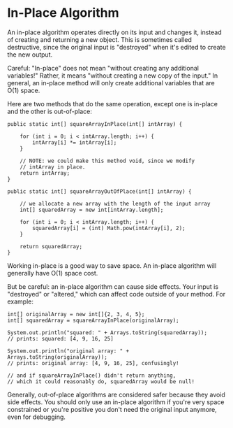 # In-Place Algorithm

An in-place algorithm operates directly on its input and changes it, instead of creating and 
returning a new object. This is sometimes called destructive, since the original input is 
"destroyed" when it's edited to create the new output.

Careful: "In-place" does not mean "without creating any additional variables!" Rather, it means 
"without creating a new copy of the input." In general, an in-place method will only create 
additional variables that are O(1) space.

Here are two methods that do the same operation, except one is in-place and the other is out-of-place:

```
public static int[] squareArrayInPlace(int[] intArray) {

    for (int i = 0; i < intArray.length; i++) {
        intArray[i] *= intArray[i];
    }

    // NOTE: we could make this method void, since we modify
    // intArray in place.
    return intArray;
}

public static int[] squareArrayOutOfPlace(int[] intArray) {

    // we allocate a new array with the length of the input array
    int[] squaredArray = new int[intArray.length];

    for (int i = 0; i < intArray.length; i++) {
        squaredArray[i] = (int) Math.pow(intArray[i], 2);
    }

    return squaredArray;
}
```

Working in-place is a good way to save space. An in-place algorithm will generally have O(1) space 
cost.

But be careful: an in-place algorithm can cause side effects. Your input is "destroyed" or 
"altered," which can affect code outside of your method. For example:

```
int[] originalArray = new int[]{2, 3, 4, 5};
int[] squaredArray = squareArrayInPlace(originalArray);

System.out.println("squared: " + Arrays.toString(squaredArray));
// prints: squared: [4, 9, 16, 25]

System.out.println("original array: " + Arrays.toString(originalArray));
// prints: original array: [4, 9, 16, 25], confusingly!

// and if squareArrayInPlace() didn't return anything,
// which it could reasonably do, squaredArray would be null!
```

Generally, out-of-place algorithms are considered safer because they avoid side effects. You should 
only use an in-place algorithm if you're very space constrained or you're positive you don't need 
the original input anymore, even for debugging. 

